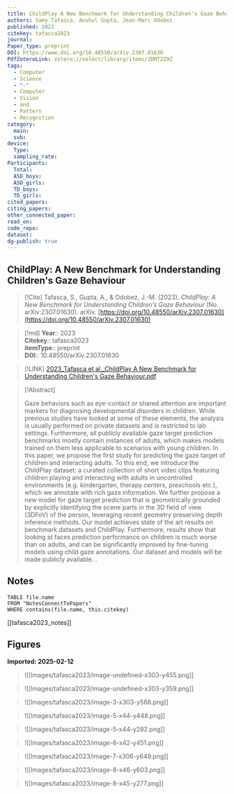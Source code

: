 ```yaml
---
title: ChildPlay A New Benchmark for Understanding Children's Gaze Behaviour
authors: Samy Tafasca, Anshul Gupta, Jean-Marc Odobez
published: 2023
citekey: tafasca2023
journal: 
Paper_type: preprint
DOI: https://www.doi.org/10.48550/arXiv.2307.01630
PdfZoteroLink: zotero://select/library/items/2DMT2Z9Z
tags:
  - Computer
  - Science
  - "-"
  - Computer
  - Vision
  - and
  - Pattern
  - Recognition
category:
  main: 
  sub: 
device:
  Type: 
  sampling_rate: 
Participants:
  Total: 
  ASD_boys: 
  ASD_girls: 
  TD_boys: 
  TD_girls: 
cited_papers: 
citing_papers: 
other_connected_paper: 
read_on: 
code_repo: 
dataset: 
dg-publish: true
---
```


## ChildPlay: A New Benchmark for Understanding Children's Gaze Behaviour

> [!Cite]
> Tafasca, S., Gupta, A., & Odobez, J.-M. (2023). _ChildPlay: A New Benchmark for Understanding Children’s Gaze Behaviour_ (No. arXiv:2307.01630). arXiv. [https://doi.org/10.48550/arXiv.2307.01630](https://doi.org/10.48550/arXiv.2307.01630)


>[!md]
> **Year**:: 2023   
> **Citekey**:: tafasca2023  
> **itemType**:: preprint  
> **DOI**:: 10.48550/arXiv.2307.01630    

> [!LINK] 
> [2023_Tafasca et al._ChildPlay A New Benchmark for Understanding Children's Gaze Behaviour.pdf](zotero://select/library/items/4UML8KFS)

> [!Abstract]
>
> Gaze behaviors such as eye-contact or shared attention are important markers for diagnosing developmental disorders in children. While previous studies have looked at some of these elements, the analysis is usually performed on private datasets and is restricted to lab settings. Furthermore, all publicly available gaze target prediction benchmarks mostly contain instances of adults, which makes models trained on them less applicable to scenarios with young children. In this paper, we propose the first study for predicting the gaze target of children and interacting adults. To this end, we introduce the ChildPlay dataset: a curated collection of short video clips featuring children playing and interacting with adults in uncontrolled environments (e.g. kindergarten, therapy centers, preschools etc.), which we annotate with rich gaze information. We further propose a new model for gaze target prediction that is geometrically grounded by explicitly identifying the scene parts in the 3D field of view (3DFoV) of the person, leveraging recent geometry preserving depth inference methods. Our model achieves state of the art results on benchmark datasets and ChildPlay. Furthermore, results show that looking at faces prediction performance on children is much worse than on adults, and can be significantly improved by fine-tuning models using child gaze annotations. Our dataset and models will be made publicly available.
>.
> 


## Notes

```dataview 
TABLE file.name 
FROM "NotesConnectToPapers" 
WHERE contains(file.name, this.citekey)
```

[[tafasca2023_notes]]

## Figures

**Imported: 2025-02-12**

> ![[Images/tafasca2023/image-undefined-x303-y455.png]]

> ![[Images/tafasca2023/image-undefined-x303-y359.png]]

> ![[Images/tafasca2023/image-3-x303-y568.png]]

> ![[Images/tafasca2023/image-5-x44-y448.png]]

> ![[Images/tafasca2023/image-5-x44-y282.png]]

> ![[Images/tafasca2023/image-6-x42-y451.png]]

> ![[Images/tafasca2023/image-7-x306-y649.png]]

> ![[Images/tafasca2023/image-8-x46-y603.png]]

> ![[Images/tafasca2023/image-8-x45-y277.png]]